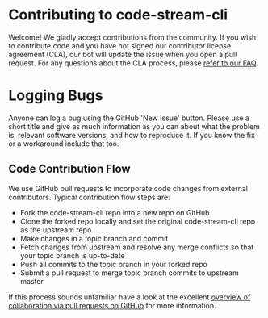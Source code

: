 # Contributing to code-stream-cli

Welcome! We gladly accept contributions from the community. If you wish to contribute code and you have not signed our contributor license agreement (CLA), our bot will update the issue when you open a pull request. For any questions about the CLA process, please [refer to our FAQ](https://cla.vmware.com/faq).

# Logging Bugs

Anyone can log a bug using the GitHub 'New Issue' button. Please use a short title and give as much information as you can about what the problem is, relevant software versions, and how to reproduce it. If you know the fix or a workaround include that too.

## Code Contribution Flow

We use GitHub pull requests to incorporate code changes from external contributors.  Typical contribution flow steps are:

- Fork the code-stream-cli repo into a new repo on GitHub
- Clone the forked repo locally and set the original code-stream-cli repo as the upstream repo
- Make changes in a topic branch and commit
- Fetch changes from upstream and resolve any merge conflicts so that your topic branch is up-to-date
- Push all commits to the topic branch in your forked repo
- Submit a pull request to merge topic branch commits to upstream master

If this process sounds unfamiliar have a look at the excellent [overview of collaboration via pull requests on GitHub](https://help.github.com/categories/collaborating-with-issues-and-pull-requests) for more information. 